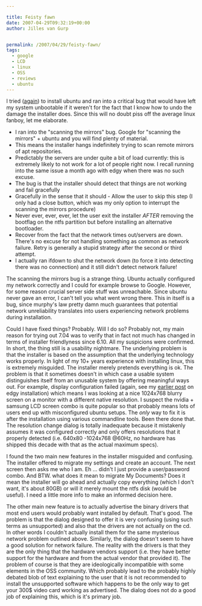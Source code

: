 ```yaml
---

title: Feisty fawn
date: 2007-04-29T09:32:19+00:00
author: Jilles van Gurp


permalink: /2007/04/29/feisty-fawn/
tags:
  - google
  - LCD
  - linux
  - OSS
  - reviews
  - ubuntu
---
```

I tried ([again](https://www.jillesvangurp.com/2007/01/27/another-ubuntu-installation-test/)) to install ubuntu and ran into a critical bug that would have left my system unbootable if it weren't for the fact that I know how to undo the damage the installer does. Since this will no doubt piss off the average linux fanboy, let me elaborate.

- I ran into the "scanning the mirrors" bug. Google for "scanning the mirrors" + ubuntu and you will find plenty of material. 
- This means the installer hangs indefinitely trying to scan remote mirrors of apt repositories.
- Predictably the servers are under quite a bit of load currently: this is extremely likely to not work for a lot of people right now. I recall running into the same issue a month ago with edgy when there was no such excuse.
- The bug is that the installer should detect that things are not working and fail gracefully
- Gracefully in the sense that it should - Allow the user to skip this step (I only had a close button, which was my only option to interrupt the scanning the mirrors procedure)
- Never ever, ever, ever, let the user exit the installer *AFTER* removing the bootflag on the ntfs partition but before installing an alternative bootloader.
- Recover from the fact that the network times out/servers are down. There's no excuse for not handling something as common as network failure. Retry is generally a stupid strategy after the second or third attempt.
- I actually ran ifdown to shut the network down (to force it into detecting there was no connection) and it still didn't detect network failure!




The scanning the mirrors bug is a strange thing. Ubuntu actually configured my network correctly and I could for example browse to Google. However, for some reason crucial server side stuff was unreachable. Since ubuntu never gave an error, I can't tell you what went wrong there. This in itself is a bug, since murphy's law pretty damn much guarantees that potential network unreliability translates into users experiencing network problems during installation. 

Could I have fixed things? Probably. Will I do so? Probably not, my main reason for trying out 7.04 was to verify that in fact not much has changed in terms of installer friendlyness since 6.10. All my suspicions were confirmed. In short, the thing still is a usability nightmare. The underlying problem is that the installer is based on the assumption that the underlying technology works properly. In light of my 10+ years experience with installing linux, this  is extremely misguided. The installer merely pretends everything is ok. The problem is that it sometimes doesn't in which case a usable system distinguishes itself from an unusable system by offering meaningful ways out. For example, display configuration failed (again, see my [earlier post](https://www.jillesvangurp.com/2007/01/27/another-ubuntu-installation-test/) on edgy installation) which means I was looking at a nice 1024x768 blurry screen on a monitor with a different native resolution. I suspect the nvidia + samsung LCD screen combo is quite popular so that probably means lots of users end up with misconfigured ubuntu setups. The *only* way to fix it is after the installation using various commandline tools. Been there done that. The resolution change dialog is totally inadequate because it mistakenly assumes it was configured correctly and only offers resolutions that it properly detected (i.e. 640x80 -1024x768 @60Hz, no hardware has shipped this decade with that as the actual maximum specs). 

I found the two main new features in the installer misguided and confusing. The installer offered to migrate my settings and create an account. The next screen then asks me who I am. Eh ...  didn't I just provide a user/password combo. And BTW. what does it mean to migrate My Documents? Does it mean the installer will go ahead and actually copy everything (which I don't want, it's about 80GB) or will it merely mount the ntfs disk (would be useful). I need a little more info to make an informed decision here. 

The other main new feature is to actually advertise the binary drivers that most end users would probably want installed by default. That's good. The problem is that the dialog designed to offer it is very confusing (using such terms as unsupported) and also that the drivers are not actually on the cd. In other words I couldn't actually install them for the same mysterious network problem outlined above. Similarly, the dialog doesn't seem to have a good solution for network failure. The reality with the drivers is that they are the only thing that the hardware vendors support (i.e. they have better support for the hardware and from the actual vendor that provided it). The problem of course is that they are ideologically incompatible with some elements in the OSS community. Which probably lead to the probably highly debated blob of text explaining to the user that it is not recommended to install the unsupported software which happens to be the only way to get your 300$ video card working as advertised. The dialog does not do a good job of explaining this, which is it's primary job.
